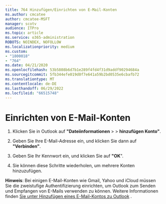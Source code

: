 ```yaml
---
title: 764 Hinzufügen/Einrichten von E-Mail-Konten
ms.author: cmcatee
author: cmcatee-MSFT
manager: scotv
audience: ITPro
ms.topic: article
ms.service: o365-administration
ROBOTS: NOINDEX, NOFOLLOW
ms.localizationpriority: medium
ms.custom:
- "1800018"
- "764"
ms.date: 04/21/2020
ms.openlocfilehash: 53b5808b6d7b1e289f4fd4f31d9addf90294684a
ms.sourcegitcommit: 5fb344efe019d0f7e641a59b2bd0535e6cbafb72
ms.translationtype: MT
ms.contentlocale: de-DE
ms.lasthandoff: 06/29/2022
ms.locfileid: "66515748"
---
```

# <a name="set-up-email-accounts"></a>Einrichten von E-Mail-Konten

1. Klicken Sie in Outlook auf **"Dateiinformationen** >  > **hinzufügen Konto"**.

2. Geben Sie Ihre E-Mail-Adresse ein, und klicken Sie dann auf **"Verbinden"**.

3. Geben Sie Ihr Kennwort ein, und klicken Sie auf **"OK**".

4. Sie können diese Schritte wiederholen, um mehrere Konten hinzuzufügen.

**Hinweis**: Bei einigen E-Mail-Konten wie Gmail, Yahoo und iCloud müssen Sie die zweistufige Authentifizierung einrichten, um Outlook zum Senden und Empfangen von E-Mails verwenden zu können. Weitere Informationen finden [Sie unter Hinzufügen eines E-Mail-Kontos zu Outlook](https://support.microsoft.com/office/add-an-email-account-to-outlook-6e27792a-9267-4aa4-8bb6-c84ef146101b) .
  
